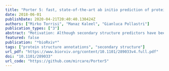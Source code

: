 ```yaml
---
title: "Porter 5: fast, state-of-the-art ab initio prediction of protein secondary structure in 3 and 8 classes"
date: 2018-06-01
publishDate: 2020-04-21T20:40:40.130424Z
authors: ["Mirko Torrisi", "Manaz Kaleel", "Gianluca Pollastri"]
publication_types: ["3"]
abstract: "Motivation: Although secondary structure predictors have been developed for decades, current ab initio methods have still some way to go to reach their theoretical limits. Moreover, the continuous effort towards harnessing ever expanding data sets and more sophisticated, deeper Machine Learning techniques, has not come to an end. Results: Here we present Porter 5, the latest release of one of the best performing ab initio secondary structure predictors. Version 5 achieves 84% accuracy (84% SOV) when tested on 3 classes, and 73% accuracy (77% SOV) on 8 classes, on a large independent set, significantly outperforming all the most recent ab initio predictors we have tested. Availability: The web and standalone versions of Porter5 are available at http://distilldeep.ucd.ie/porter/."
featured: false
publication: "*bioRxiv*"
tags: ["protein structure annotations", "secondary structure"]
url_pdf: "https://www.biorxiv.org/content/10.1101/289033v4.full.pdf"
doi: "10.1101/289033"
url_code: "https://github.com/mircare/Porter5"
---
```


